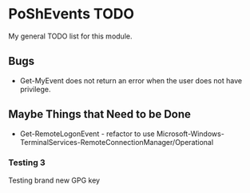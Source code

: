 # PoShEvents TODO

My general TODO list for this module.

## Bugs

* Get-MyEvent does not return an error when the user does not have privilege.

## Maybe Things that Need to be Done

* Get-RemoteLogonEvent - refactor to use Microsoft-Windows-TerminalServices-RemoteConnectionManager/Operational

### Testing 3

Testing brand new GPG key